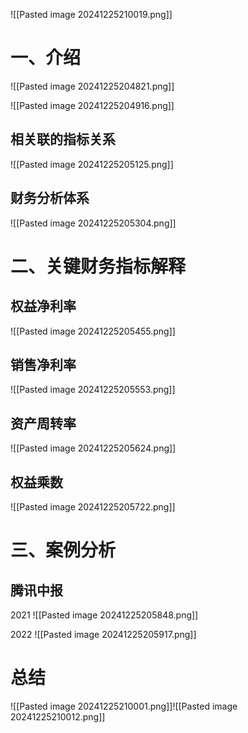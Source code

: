 ![[Pasted image 20241225210019.png]]
# 一、介绍

![[Pasted image 20241225204821.png]]

![[Pasted image 20241225204916.png]]

## 相关联的指标关系

![[Pasted image 20241225205125.png]]

## 财务分析体系

![[Pasted image 20241225205304.png]]

# 二、关键财务指标解释

## 权益净利率

![[Pasted image 20241225205455.png]]

## 销售净利率

![[Pasted image 20241225205553.png]]

## 资产周转率

![[Pasted image 20241225205624.png]]

## 权益乘数

![[Pasted image 20241225205722.png]]

# 三、案例分析

## 腾讯中报


2021
![[Pasted image 20241225205848.png]]

2022
![[Pasted image 20241225205917.png]]

# 总结

![[Pasted image 20241225210001.png]]![[Pasted image 20241225210012.png]]